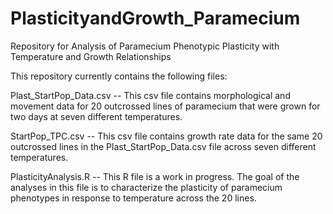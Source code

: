 # PlasticityandGrowth_Paramecium
Repository for Analysis of Paramecium Phenotypic Plasticity with Temperature and Growth Relationships

This repository currently contains the following files:

Plast_StartPop_Data.csv -- This csv file contains morphological and movement data for 20 outcrossed lines of paramecium that were grown for two days at seven different temperatures.

StartPop_TPC.csv -- This csv file contains growth rate data for the same 20 outcrossed lines in the Plast_StartPop_Data.csv file across seven different temperatures.

PlasticityAnalysis.R -- This R file is a work in progress. The goal of the analyses in this file is to characterize the plasticity of paramecium phenotypes in response to temperature across the 20 lines.


